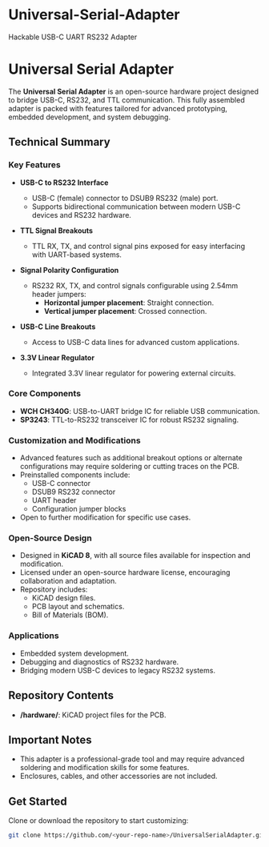 # Universal-Serial-Adapter

 Hackable USB-C UART RS232 Adapter

# **Universal Serial Adapter**  

The **Universal Serial Adapter** is an open-source hardware project designed to bridge USB-C, RS232, and TTL communication. This fully assembled adapter is packed with features tailored for advanced prototyping, embedded development, and system debugging.  



## **Technical Summary**  

### **Key Features**  
- **USB-C to RS232 Interface**  
  - USB-C (female) connector to DSUB9 RS232 (male) port.  
  - Supports bidirectional communication between modern USB-C devices and RS232 hardware.  

- **TTL Signal Breakouts**  
  - TTL RX, TX, and control signal pins exposed for easy interfacing with UART-based systems.  

- **Signal Polarity Configuration**  
  - RS232 RX, TX, and control signals configurable using 2.54mm header jumpers:  
    - **Horizontal jumper placement**: Straight connection.  
    - **Vertical jumper placement**: Crossed connection.  

- **USB-C Line Breakouts**  
  - Access to USB-C data lines for advanced custom applications.  

- **3.3V Linear Regulator**  
  - Integrated 3.3V linear regulator for powering external circuits.  

### **Core Components**  
- **WCH CH340G**: USB-to-UART bridge IC for reliable USB communication.  
- **SP3243**: TTL-to-RS232 transceiver IC for robust RS232 signaling.  

### **Customization and Modifications**  
- Advanced features such as additional breakout options or alternate configurations may require soldering or cutting traces on the PCB.  
- Preinstalled components include:  
  - USB-C connector  
  - DSUB9 RS232 connector  
  - UART header  
  - Configuration jumper blocks  
- Open to further modification for specific use cases.  

### **Open-Source Design**  
- Designed in **KiCAD 8**, with all source files available for inspection and modification.  
- Licensed under an open-source hardware license, encouraging collaboration and adaptation.  
- Repository includes:  
  - KiCAD design files.  
  - PCB layout and schematics.  
  - Bill of Materials (BOM).  

### **Applications**  
- Embedded system development.  
- Debugging and diagnostics of RS232 hardware.  
- Bridging modern USB-C devices to legacy RS232 systems.  

## **Repository Contents**  
- **/hardware/**: KiCAD project files for the PCB.  

## **Important Notes**  
- This adapter is a professional-grade tool and may require advanced soldering and modification skills for some features.  
- Enclosures, cables, and other accessories are not included.  

## **Get Started**  
Clone or download the repository to start customizing:  
```bash  
git clone https://github.com/<your-repo-name>/UniversalSerialAdapter.git  
```